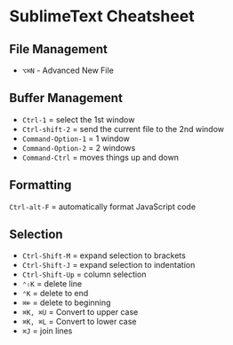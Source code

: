 # SublimeText Cheatsheet

## File Management

* `⌥⌘N` - Advanced New File

## Buffer Management

* `Ctrl-1` = select the 1st window
* `Ctrl-shift-2` = send the current file to the 2nd window
* `Command-Option-1` = 1 window
* `Command-Option-2` = 2 windows
* `Command-Ctrl` = moves things up and down

## Formatting
`Ctrl-alt-F` = automatically format JavaScript code

## Selection
* `Ctrl-Shift-M` = expand selection to brackets
* `Ctrl-Shift-J` = expand selection to indentation
* `Ctrl-Shift-Up` = column selection
* `⌃⇧K` = delete line
* `⌃K` = delete to end
* `⌘⌦` = delete to beginning
* `⌘K, ⌘U` = Convert to upper case
* `⌘K, ⌘L` = Convert to lower case
* `⌘J` = join lines
